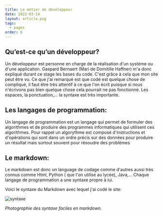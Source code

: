 ```yaml
---
title: Le métier de développeur
date: 2022-03-14
layout: article.pug
tags:
  - pages
order: 6
---
```

## Qu’est-ce qu’un développeur?

Un développeur est personne en charge de la réalisation d'un système ou d'une application.
Gaspard Bernaert (Mari de Domitille Haffner) m'a donc expliqué durant ce stage les bases du code.
C'est grâce à cela que mon site peut être vu.
Ce que j'ai remarqué est que codé est quelque chose de compliqué, il faut être très attentif à ce que l'on écrit puisque si nous n'écrivons pas bien quelque chose cela pourrait ne pas fonctionné. Les espaces, la ponctuation,... la syntaxe est très importante.   

## Les langages de programmation:

Un langage de programmation est un langage qui permet de formuler des algorithmes et de produire des programmes informatiques qui utilisent ces algorithmes. Pour rappel un algorythme est composé d'instructions et d'opérations qui sont dans un ordre précis sur des données pour produire un résultat mais surtout souvent pour résoudre des
problèmes

## Le markdown:

Le markdown est donc un language de codage comme d'autres aussi très connus comme Html, Python ( que l'on utilise au lycée), Java,...
Chaque langage de programmation a une syntaxe propre à lui.

Voici le syntaxe du Markdown avec lequel j'ai codé le site:

![syntaxe](/assets/syntaxemarkdown.jpeg)

*Photographie des syntaxe faciles en markdown.*
